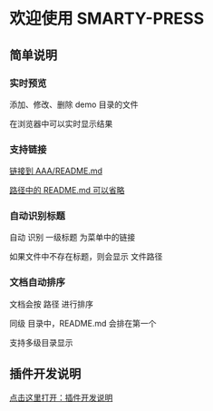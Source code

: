 # 欢迎使用 SMARTY-PRESS


## 简单说明

### 实时预览

添加、修改、删除 demo 目录的文件

在浏览器中可以实时显示结果

### 支持链接

[链接到 AAA/README.md](/AAA/README.md)

[路径中的 README.md 可以省略](/AAA)

### 自动识别标题

自动 识别 一级标题 为菜单中的链接

如果文件中不存在标题，则会显示 文件路径

### 文档自动排序

文档会按 路径 进行排序

同级 目录中，README.md 会排在第一个

支持多级目录显示

## 插件开发说明

[点击这里打开：插件开发说明](https://github.com/su37josephxia/smarty-press/tree/master/src/markdown/provider/__test_files__/)
